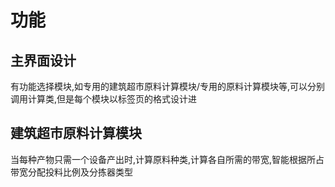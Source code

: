 # 功能
## 主界面设计
有功能选择模块,如专用的建筑超市原料计算模块/专用的原料计算模块等,可以分别调用计算类,但是每个模块以标签页的格式设计进
## 建筑超市原料计算模块
当每种产物只需一个设备产出时,计算原料种类,计算各自所需的带宽,智能根据所占带宽分配投料比例及分拣器类型
### 